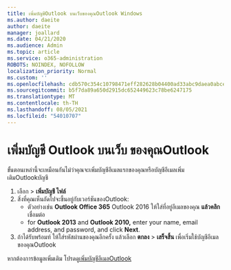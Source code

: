```yaml
---
title: เพิ่มบัญชีOutlook บนเว็บของคุณOutlook Windows
ms.author: daeite
author: daeite
manager: joallard
ms.date: 04/21/2020
ms.audience: Admin
ms.topic: article
ms.service: o365-administration
ROBOTS: NOINDEX, NOFOLLOW
localization_priority: Normal
ms.custom: ''
ms.openlocfilehash: cdb570c354c10798471eff282628b04400ad33abc9daea0abce6cb4bcc55e41d
ms.sourcegitcommit: b5f7da89a650d2915dc652449623c78be6247175
ms.translationtype: MT
ms.contentlocale: th-TH
ms.lasthandoff: 08/05/2021
ms.locfileid: "54010707"
---
```

# <a name="add-your-outlook-on-the-web-account-to-outlook"></a>เพิ่มบัญชี Outlook บนเว็บ ของคุณOutlook

ขั้นตอนเหล่านี้จะเหมือนกันไม่ว่าคุณจะเพิ่มบัญชีอีเมลแรกของคุณหรือบัญชีอีเมลเพิ่มเติมOutlookบัญชี

1. เลือก  >  **เพิ่มบัญชี ไฟล์**
1. สิ่งที่คุณเห็นถัดไปจะขึ้นอยู่กับเวอร์ชันของOutlook:
    - ตัวอย่างเช่น **Outlook Office 365** Outlook 2016 ให้ใส่ที่อยู่อีเมลของคุณ **แล้วคลิก** เชื่อมต่อ
    - for **Outlook 2013** and **Outlook 2010,** enter your name, email address, and password, and click **Next**.
1. ถ้าได้รับพร้อมท์ ให้ใส่รหัสผ่านของคุณอีกครั้ง แล้วเลือก **ตกลง**  >  **เสร็จสิ้น** เพื่อเริ่มใช้บัญชีอีเมลของคุณOutlook

หากต้องการข้อมูลเพิ่มเติม โปรดดู[เพิ่มบัญชีอีเมลOutlook](https://support.office.com/article/6e27792a-9267-4aa4-8bb6-c84ef146101b)